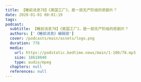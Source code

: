 ```yaml
---
title: 【睡前消息78】《美国工厂》，是一部无产阶级的悲剧片？
date: 2020-01-01 00:01:19
tags:
podcast:
  subtitle: 【睡前消息78】《美国工厂》，是一部无产阶级的悲剧片？
  authors: ['《睡前消息》编辑部']
  cover: /podcasts/main/assets/logo.png
  duration: 776
  media:
    url: https://podstatic.bedtime.news/main/1-100/78.mp3
    size: 18618048
    type: audio/mpeg
  chapters: null
  references: null
---
```

